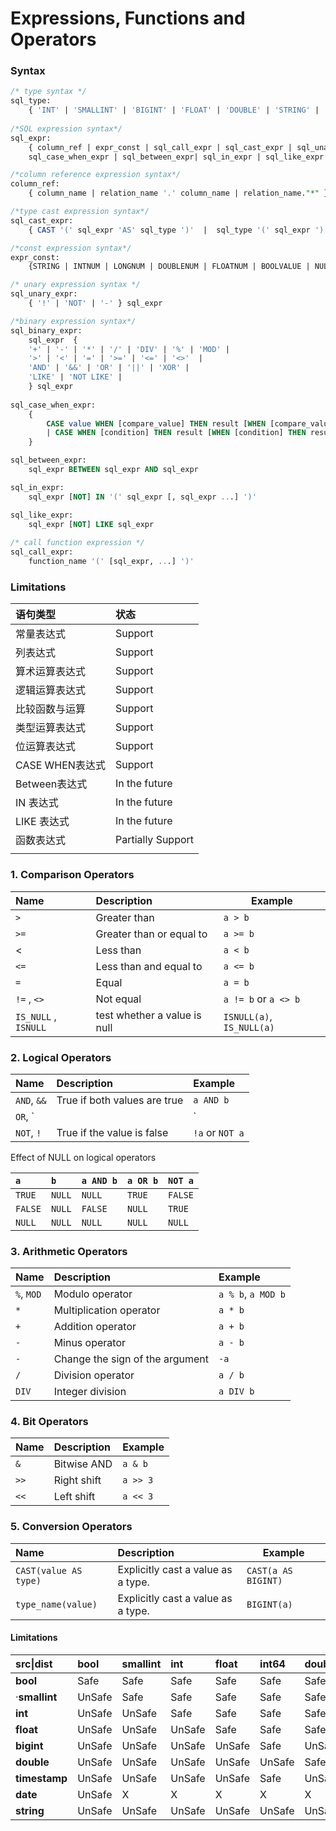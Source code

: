 # Expressions, Functions and Operators

### Syntax

```SQL
/* type syntax */
sql_type: 
	{ 'INT' | 'SMALLINT' | 'BIGINT' | 'FLOAT' | 'DOUBLE' | 'STRING' | 'TIMESTAMP' | 'DATE' | 'BOOL' }
	
/*SQL expression syntax*/
sql_expr:
	{ column_ref | expr_const | sql_call_expr | sql_cast_expr | sql_unary_expr | sql_binary_expr | 
  	sql_case_when_expr | sql_between_expr| sql_in_expr | sql_like_expr }

/*column reference expression syntax*/
column_ref:
	{ column_name | relation_name '.' column_name | relation_name."*" }

/*type cast expression syntax*/
sql_cast_expr: 
	{ CAST '(' sql_expr 'AS' sql_type ')'  |  sql_type '(' sql_expr ')' }

/*const expression syntax*/
expr_const: 
	{STRING | INTNUM | LONGNUM | DOUBLENUM | FLOATNUM | BOOLVALUE | NULLX}

/* unary expression syntax */
sql_unary_expr:
	{ '!' | 'NOT' | '-' } sql_expr

/*binary expression syntax*/
sql_binary_expr:
	sql_expr  {
	'+' | '-' | '*' | '/' | 'DIV' | '%' | 'MOD' | 
	'>' | '<' | '=' | '>=' | '<=' | '<>'  |
	'AND' | '&&' | 'OR' | '||' | 'XOR' |
	'LIKE' | 'NOT LIKE' | 
	} sql_expr
	
sql_case_when_expr:
	{
		CASE value WHEN [compare_value] THEN result [WHEN [compare_value] THEN result ...] [ELSE result] END
		| CASE WHEN [condition] THEN result [WHEN [condition] THEN result ...] [ELSE result] END
	}

sql_between_expr:
	sql_expr BETWEEN sql_expr AND sql_expr

sql_in_expr:
	sql_expr [NOT] IN '(' sql_expr [, sql_expr ...] ')'

sql_like_expr:
	sql_expr [NOT] LIKE sql_expr
	
/* call function expression */
sql_call_expr: 
	function_name '(' [sql_expr, ...] ')'

```

### Limitations

| 语句类型        | 状态              |
| :-------------- | :---------------- |
| 常量表达式      | Support           |
| 列表达式        | Support           |
| 算术运算表达式  | Support           |
| 逻辑运算表达式  | Support           |
| 比较函数与运算  | Support           |
| 类型运算表达式  | Support           |
| 位运算表达式    | Support           |
| CASE WHEN表达式 | Support           |
| Between表达式   | In the future     |
| IN 表达式       | In the future     |
| LIKE 表达式     | In the future     |
| 函数表达式      | Partially Support |
|                 |                   |

### 1. Comparison Operators

| Name                 | Description                  | Example                   |
| :------------------- | :--------------------------- | ------------------------- |
| `>`                  | Greater than                 | `a > b`                   |
| `>=`                 | Greater than or equal to     | `a >= b`                  |
| <                    | Less than                    | `a < b`                   |
| `<=`                 | Less than and equal to       | `a <= b`                  |
| `=`                  | Equal                        | `a = b`                   |
| `!=` , `<>`          | Not equal                    | `a != b` or `a <> b`      |
| `IS_NULL` , `ISNULL` | test whether a value is null | `ISNULL(a)`, `IS_NULL(a)` |

### 2. Logical Operators

| Name        | Description                  | Example         |
| :---------- | :--------------------------- | :-------------- |
| `AND`, `&&` | True if both values are true | `a AND b`       |
| `OR`, `||`  | True if either value is true | `a OR b`        |
| `NOT`, `!`  | True if the value is false   | `!a` or `NOT a` |

Effect of NULL on logical operators

| `a`     | `b`    | `a AND b` | `a OR b` | `NOT a` |
| :------ | :----- | :-------- | -------- | ------- |
| `TRUE`  | `NULL` | `NULL`    | `TRUE`   | `FALSE` |
| `FALSE` | `NULL` | `FALSE`   | `NULL`   | `TRUE`  |
| `NULL`  | `NULL` | `NULL`    | `NULL`   | `NULL`  |

### 3. Arithmetic Operators

| Name       | Description                     | Example            |
| :--------- | :------------------------------ | :----------------- |
| `%`, `MOD` | Modulo operator                 | `a % b`, `a MOD b` |
| `*`        | Multiplication operator         | `a * b`            |
| `+`        | Addition operator               | `a + b`            |
| `-`        | Minus operator                  | `a - b`            |
| `-`        | Change the sign of the argument | `-a`               |
| `/`        | Division operator               | `a / b`            |
| `DIV`      | Integer division                | `a DIV b`          |

###  4. Bit Operators

| Name | Description | Example  |
| :--- | :---------- | -------- |
| `&`  | Bitwise AND | `a & b`  |
| `>>` | Right shift | `a >> 3` |
| `<<` | Left shift  | `a << 3` |

### 5. Conversion Operators

| Name                  | Description                        | Example             |
| :-------------------- | :--------------------------------- | ------------------- |
| `CAST(value AS type)` | Explicitly cast a value as a type. | `CAST(a AS BIGINT)` |
| `type_name(value)`    | Explicitly cast a value as a type. | `BIGINT(a)`         |

#### Limitations 

| src\|dist     | bool   | smallint | int    | float  | int64  | double | timestamp | date   | string |
| :------------ | :----- | :------- | :----- | :----- | :----- | :----- | :-------- | :----- | :----- |
| **bool**      | Safe   | Safe     | Safe   | Safe   | Safe   | Safe   | UnSafe    | X      | Safe   |
| ·**smallint** | UnSafe | Safe     | Safe   | Safe   | Safe   | Safe   | UnSafe    | X      | Safe   |
| **int**       | UnSafe | UnSafe   | Safe   | Safe   | Safe   | Safe   | UnSafe    | X      | Safe   |
| **float**     | UnSafe | UnSafe   | UnSafe | Safe   | Safe   | Safe   | UnSafe    | X      | Safe   |
| **bigint**    | UnSafe | UnSafe   | UnSafe | UnSafe | Safe   | UnSafe | UnSafe    | X      | Safe   |
| **double**    | UnSafe | UnSafe   | UnSafe | UnSafe | UnSafe | Safe   | UnSafe    | X      | Safe   |
| **timestamp** | UnSafe | UnSafe   | UnSafe | UnSafe | Safe   | UnSafe | Safe      | UnSafe | Safe   |
| **date**      | UnSafe | X        | X      | X      | X      | X      | UnSafe    | Safe   | Safe   |
| **string**    | UnSafe | UnSafe   | UnSafe | UnSafe | UnSafe | UnSafe | UnSafe    | UnSafe | Safe   |

